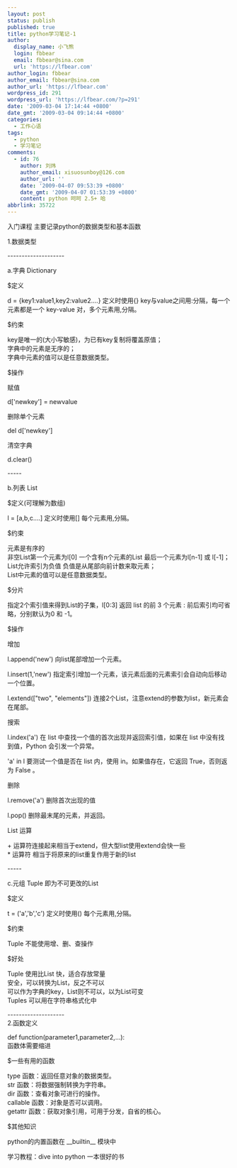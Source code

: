 ```yaml
---
layout: post
status: publish
published: true
title: python学习笔记-1
author:
  display_name: 小飞熊
  login: fbbear
  email: fbbear@sina.com
  url: 'https://lfbear.com'
author_login: fbbear
author_email: fbbear@sina.com
author_url: 'https://lfbear.com'
wordpress_id: 291
wordpress_url: 'https://lfbear.com/?p=291'
date: '2009-03-04 17:14:44 +0800'
date_gmt: '2009-03-04 09:14:44 +0800'
categories:
  - 工作心语
tags:
  - python
  - 学习笔记
comments:
  - id: 76
    author: 刘炜
    author_email: xisuosunboy@126.com
    author_url: ''
    date: '2009-04-07 09:53:39 +0800'
    date_gmt: '2009-04-07 01:53:39 +0800'
    content: python 呵呵 2.5+ 哈
abbrlink: 35722
---
```

<p>入门课程 主要记录python的数据类型和基本函数</p>
<p><!--more--></p>
<p>1.数据类型</p>
<p>--------------------</p>
<p>a.字典 Dictionary</p>
<p>$定义</p>
<p>d = {key1:value1,key2:value2....} 定义时使用{} key与value之间用:分隔，每一个元素都是一个 key-value 对，多个元素用,分隔。</p>
<p>$约束</p>
<p>key是唯一的(大小写敏感)，为已有key复制将覆盖原值；<br />
字典中的元素是无序的；<br />
字典中元素的值可以是任意数据类型。</p>
<p>$操作</p>
<p>赋值</p>
<p>d['newkey'] = newvalue</p>
<p>删除单个元素</p>
<p>del d['newkey']</p>
<p>清空字典</p>
<p>d.clear()</p>
<p>-----</p>
<p>b.列表 List</p>
<p>$定义(可理解为数组)</p>
<p>l = [a,b,c....] 定义时使用[] 每个元素用,分隔。</p>
<p>$约束</p>
<p>元素是有序的<br />
非空List第一个元素为l[0] 一个含有n个元素的List 最后一个元素为l[n-1] 或 l[-1]；<br />
List允许索引为负值 负值是从尾部向前计数来取元素；<br />
List中元素的值可以是任意数据类型。</p>
<p>$分片</p>
<p>指定2个索引值来得到List的子集，l[0:3] 返回 list 的前 3 个元素 : 前后索引均可省略，分别默认为0 和 -1。</p>
<p>$操作</p>
<p>增加</p>
<p>l.append('new') 向list尾部增加一个元素。</p>
<p>l.insert(1,'new') 指定索引增加一个元素，该元素后面的元素索引会自动向后移动一个位置。</p>
<p>l.extend(["two", "elements"]) 连接2个List，注意extend的参数为list，新元素会在尾部。</p>
<p>搜索</p>
<p>l.index('a') 在 list 中查找一个值的首次出现并返回索引值，如果在 list 中没有找到值，Python 会引发一个异常。</p>
<p>'a' in l 要测试一个值是否在 list 内，使用 in。如果值存在，它返回 True，否则返为 False 。</p>
<p>删除</p>
<p>l.remove('a') 删除首次出现的值</p>
<p>l.pop() 删除最末尾的元素，并返回。</p>
<p>List 运算</p>
<p>+ 运算符连接起来相当于extend，但大型list使用extend会快一些<br />
* 运算符 相当于将原来的list重复作用于新的list</p>
<p>-----</p>
<p>c.元组 Tuple 即为不可更改的List</p>
<p>$定义</p>
<p>t = ('a','b','c') 定义时使用() 每个元素用,分隔。</p>
<p>$约束</p>
<p>Tuple 不能使用增、删、查操作</p>
<p>$好处</p>
<p>Tuple 使用比List 快，适合存放常量<br />
安全，可以转换为List，反之不可以<br />
可以作为字典的key，List则不可以，以为List可变<br />
Tuples 可以用在字符串格式化中</p>
<p>--------------------<br />
2.函数定义</p>
<p>def function(parameter1,parameter2,...):<br />
函数体需要缩进</p>
<p>$一些有用的函数</p>
<p>type 函数：返回任意对象的数据类型。<br />
str 函数：将数据强制转换为字符串。<br />
dir 函数：查看对象可进行的操作。<br />
callable 函数：对象是否可以调用。<br />
getattr 函数：获取对象引用，可用于分发，自省的核心。</p>
<p>$其他知识</p>
<p>python的内置函数在 __builtin__ 模块中</p>
<p>学习教程：dive into python 一本很好的书</p>
